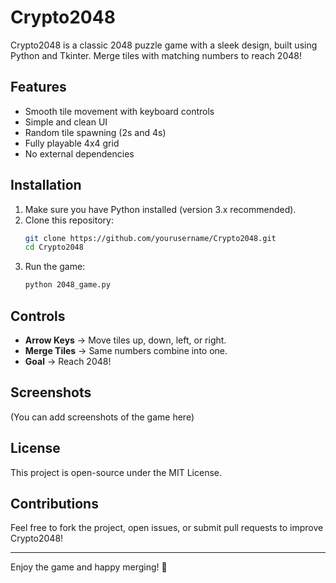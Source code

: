 # Crypto2048

Crypto2048 is a classic 2048 puzzle game with a sleek design, built using Python and Tkinter. Merge tiles with matching numbers to reach 2048!

## Features
- Smooth tile movement with keyboard controls
- Simple and clean UI
- Random tile spawning (2s and 4s)
- Fully playable 4x4 grid
- No external dependencies

## Installation
1. Make sure you have Python installed (version 3.x recommended).
2. Clone this repository: 
   ```sh  
   git clone https://github.com/yourusername/Crypto2048.git
   cd Crypto2048 
   ```
3. Run the game: 
   ```sh
   python 2048_game.py 
   ```

## Controls
- **Arrow Keys** → Move tiles up, down, left, or right.
- **Merge Tiles** → Same numbers combine into one.
- **Goal** → Reach 2048!

## Screenshots
(You can add screenshots of the game here)

## License
This project is open-source under the MIT License.

## Contributions
Feel free to fork the project, open issues, or submit pull requests to improve Crypto2048!

---
Enjoy the game and happy merging! 🚀
